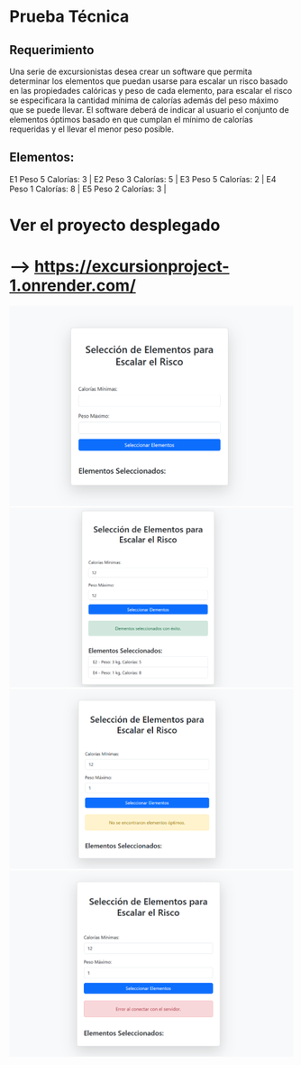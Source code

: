 # Prueba Técnica

## Requerimiento
Una serie de excursionistas desea crear un software que permita determinar los elementos que puedan usarse para escalar un risco basado en las propiedades calóricas y peso de cada elemento, para escalar el risco se especificara la cantidad mínima de calorías además del peso máximo que se puede llevar. El software deberá de indicar al usuario el conjunto de elementos óptimos basado en que cumplan el mínimo de calorías requeridas y el llevar el menor peso posible.

## Elementos: 
E1 Peso 5 Calorías: 3 |
E2 Peso 3 Calorías: 5 |
E3 Peso 5 Calorías: 2 |
E4 Peso 1 Calorías: 8 |
E5 Peso 2 Calorías: 3 |

# Ver el proyecto desplegado
# --> https://excursionproject-1.onrender.com/

![Image Alt](https://github.com/dilanReyes/ExcursionProject/blob/893ffe7ae117b9fbadb1d74bb9541a4eef1248a4/Capturadepantallaproyecto.png)
![Image Alt](https://github.com/dilanReyes/ExcursionProject/blob/0cd2178d8c69f274f846a063b21e4ef0995e024a/Capturas/Capturadepantallaproyecto2.png)
![Image Alt](https://github.com/dilanReyes/ExcursionProject/blob/0cd2178d8c69f274f846a063b21e4ef0995e024a/Capturas/Capturadepantallaproyecto3.png)
![Image Alt](https://github.com/dilanReyes/ExcursionProject/blob/0cd2178d8c69f274f846a063b21e4ef0995e024a/Capturas/Capturadepantallaproyecto4.png)
